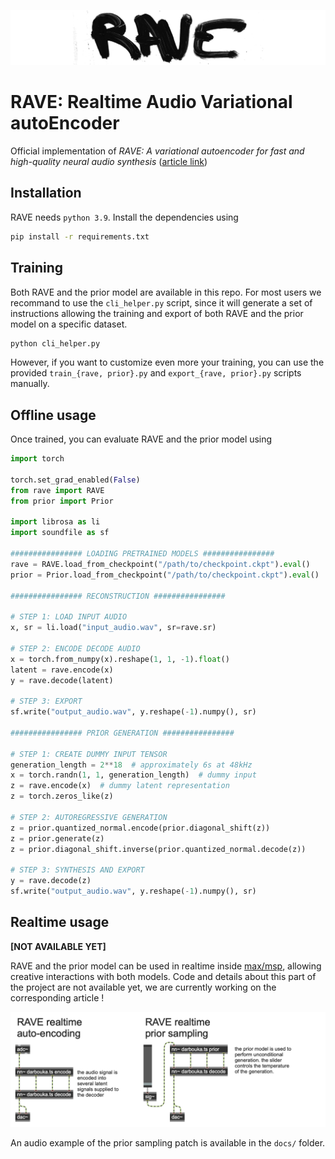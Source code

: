 ![rave_logo](docs/rave.png)

# RAVE: Realtime Audio Variational autoEncoder

Official implementation of _RAVE: A variational autoencoder for fast and high-quality neural audio synthesis_ ([article link](https://arxiv.org/abs/2111.05011))

## Installation

RAVE needs `python 3.9`. Install the dependencies using

```bash
pip install -r requirements.txt
```

## Training

Both RAVE and the prior model are available in this repo. For most users we recommand to use the `cli_helper.py` script, since it will generate a set of instructions allowing the training and export of both RAVE and the prior model on a specific dataset.

```bash
python cli_helper.py
```

However, if you want to customize even more your training, you can use the provided `train_{rave, prior}.py` and `export_{rave, prior}.py` scripts manually.

## Offline usage

Once trained, you can evaluate RAVE and the prior model using

```python
import torch

torch.set_grad_enabled(False)
from rave import RAVE
from prior import Prior

import librosa as li
import soundfile as sf

################ LOADING PRETRAINED MODELS ################
rave = RAVE.load_from_checkpoint("/path/to/checkpoint.ckpt").eval()
prior = Prior.load_from_checkpoint("/path/to/checkpoint.ckpt").eval()

################ RECONSTRUCTION ################

# STEP 1: LOAD INPUT AUDIO
x, sr = li.load("input_audio.wav", sr=rave.sr)

# STEP 2: ENCODE DECODE AUDIO
x = torch.from_numpy(x).reshape(1, 1, -1).float()
latent = rave.encode(x)
y = rave.decode(latent)

# STEP 3: EXPORT
sf.write("output_audio.wav", y.reshape(-1).numpy(), sr)

################ PRIOR GENERATION ################

# STEP 1: CREATE DUMMY INPUT TENSOR
generation_length = 2**18  # approximately 6s at 48kHz
x = torch.randn(1, 1, generation_length)  # dummy input
z = rave.encode(x)  # dummy latent representation
z = torch.zeros_like(z)

# STEP 2: AUTOREGRESSIVE GENERATION
z = prior.quantized_normal.encode(prior.diagonal_shift(z))
z = prior.generate(z)
z = prior.diagonal_shift.inverse(prior.quantized_normal.decode(z))

# STEP 3: SYNTHESIS AND EXPORT
y = rave.decode(z)
sf.write("output_audio.wav", y.reshape(-1).numpy(), sr)

```

## Realtime usage

**[NOT AVAILABLE YET]**

RAVE and the prior model can be used in realtime inside [max/msp](https://cycling74.com/), allowing creative interactions with both models. Code and details about this part of the project are not available yet, we are currently working on the corresponding article !

![max_msp_screenshot](docs/maxmsp_screenshot.png)

An audio example of the prior sampling patch is available in the `docs/` folder.
